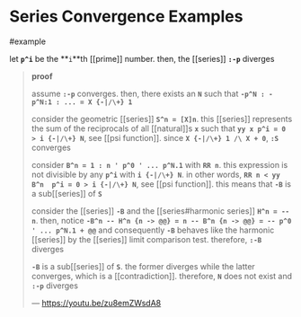 # Series Convergence Examples

#example

let **`p^i`** be the **`i`**th [[prime]] number. then, the [[series]] **`:-p`** diverges

> **proof**
>
> assume **`:-p`** converges. then, there exists an **`N`** such that **`-p^N : -p^N:1 : ... = X {-|/\+} 1`**
>
> consider the geometric [[series]] **`S^n = [X]n`**. this [[series]] represents the sum of the reciprocals of all [[natural]]s **`x`** such that **`yy x p^i = 0 > i {-|/\+} N`**, see [[psi function]]. since **`X {-|/\+} 1 /\ X + 0`**, **`:S`** converges
>
> consider **`B^n = 1 : n ' p^0 ' ... p^N.1`** with **`RR n`**. this expression is not divisible by any **`p^i`** with **`i {-|/\+} N`**. in other words, **`RR n < yy B^n  p^i = 0 > i {-|/\+} N`**, see [[psi function]]. this means that **`-B`** is a sub[[series]] of **`S`**
>
> consider the [[series]] **`-B`** and the [[series#harmonic series]] **`H^n = --n`**. then, notice **`-B^n -- H^n {n -> @@} = n -- B^n {n -> @@} = -- p^0 ' ... p^N.1 + @@`** and consequently **`-B`** behaves like the harmonic [[series]] by the [[series]] limit comparison test. therefore, **`:-B`** diverges
>
> **`-B`** is a sub[[series]] of **`S`**. the former diverges while the latter converges, which is a [[contradiction]]. therefore, **`N`** does not exist and **`:-p`** diverges
>
> &mdash; <https://youtu.be/zu8emZWsdA8>
